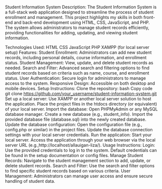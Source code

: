 Student Information System
Description:
The Student Information System is a full-stack web application designed to streamline the process of student enrollment and management. This project highlights my skills in both front-end and back-end development using HTML, CSS, JavaScript, and PHP. The system allows administrators to manage student records efficiently, providing functionalities for adding, updating, and viewing student information.

Technologies Used:
HTML
CSS
JavaScript
PHP
XAMPP (for local server setup)
Features:
Student Enrollment: Administrators can add new student records, including personal details, course information, and enrollment status.
Student Management: View, update, and delete student records as needed.
Search and Filter: Advanced search and filtering options to find student records based on criteria such as name, course, and enrollment status.
User Authentication: Secure login for administrators to manage access to the system.
Responsive Design: Accessible on both desktop and mobile devices.
Setup Instructions:
Clone the repository:
bash
Copy code
git clone https://github.com/your_username/student-information-system.git
Set up a local server:
Use XAMPP or another local server solution to host the application.
Place the project files in the htdocs directory (or equivalent) of your local server.
Import the database:
Open PHPMyAdmin or any MySQL database manager.
Create a new database (e.g., student_info).
Import the provided database file (database.sql) into the newly created database.
Update the database configuration:
Open the configuration file (e.g., config.php or similar) in the project files.
Update the database connection settings with your local server credentials.
Run the application:
Start your local server.
Access the application through your web browser via the local server URL (e.g.,http://localhost/allauigan-liza/).
Usage Instructions:
Login:
Use the provided credentials to log in to the system.
Default credentials can be found in the setup documentation or config files.
Manage Student Records:
Navigate to the student management section to add, update, or delete student records.
Search and Filter:
Use the search and filter options to find specific student records based on various criteria.
User Management:
Administrators can manage user access and ensure secure handling of student data.
